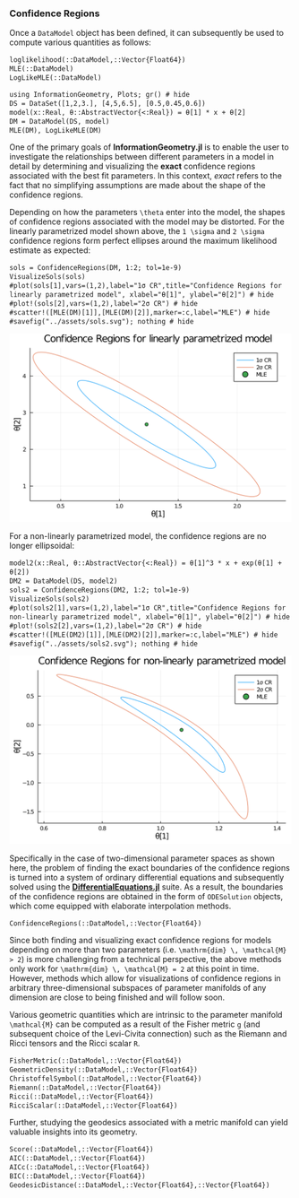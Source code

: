 
### Confidence Regions

Once a `DataModel` object has been defined, it can subsequently be used to compute various quantities as follows:

```@docs
loglikelihood(::DataModel,::Vector{Float64})
MLE(::DataModel)
LogLikeMLE(::DataModel)
```

```@example 1
using InformationGeometry, Plots; gr() # hide
DS = DataSet([1,2,3.], [4,5,6.5], [0.5,0.45,0.6])
model(x::Real, θ::AbstractVector{<:Real}) = θ[1] * x + θ[2]
DM = DataModel(DS, model)
MLE(DM), LogLikeMLE(DM)
```

One of the primary goals of **InformationGeometry.jl** is to enable the user to investigate the relationships between different parameters in a model in detail by determining and visualizing the **exact** confidence regions associated with the best fit parameters. In this context, *exact* refers to the fact that no simplifying assumptions are made about the shape of the confidence regions.

Depending on how the parameters ``\theta`` enter into the model, the shapes of confidence regions associated with the model may be distorted. For the linearly parametrized model shown above, the ``1 \sigma`` and ``2 \sigma`` confidence regions form perfect ellipses around the maximum likelihood estimate as expected:
```@example 1
sols = ConfidenceRegions(DM, 1:2; tol=1e-9)
VisualizeSols(sols)
#plot(sols[1],vars=(1,2),label="1σ CR",title="Confidence Regions for linearly parametrized model", xlabel="θ[1]", ylabel="θ[2]") # hide
#plot!(sols[2],vars=(1,2),label="2σ CR") # hide
#scatter!([MLE(DM)[1]],[MLE(DM)[2]],marker=:c,label="MLE") # hide
#savefig("../assets/sols.svg"); nothing # hide
```
![](https://raw.githubusercontent.com/RafaelArutjunjan/InformationGeometry.jl/master/docs/assets/sols.svg)


For a non-linearly parametrized model, the confidence regions are no longer ellipsoidal:
```@example 1
model2(x::Real, θ::AbstractVector{<:Real}) = θ[1]^3 * x + exp(θ[1] + θ[2])
DM2 = DataModel(DS, model2)
sols2 = ConfidenceRegions(DM2, 1:2; tol=1e-9)
VisualizeSols(sols2)
#plot(sols2[1],vars=(1,2),label="1σ CR",title="Confidence Regions for non-linearly parametrized model", xlabel="θ[1]", ylabel="θ[2]") # hide
#plot!(sols2[2],vars=(1,2),label="2σ CR") # hide
#scatter!([MLE(DM2)[1]],[MLE(DM2)[2]],marker=:c,label="MLE") # hide
#savefig("../assets/sols2.svg"); nothing # hide
```
![](https://raw.githubusercontent.com/RafaelArutjunjan/InformationGeometry.jl/master/docs/assets/sols2.svg)

Specifically in the case of two-dimensional parameter spaces as shown here, the problem of finding the exact boundaries of the confidence regions is turned into a system of ordinary differential equations and subsequently solved using the [**DifferentialEquations.jl**](https://github.com/SciML/DifferentialEquations.jl) suite. As a result, the boundaries of the confidence regions are obtained in the form of `ODESolution` objects, which come equipped with elaborate interpolation methods.


```@docs
ConfidenceRegions(::DataModel,::Vector{Float64})
```

Since both finding and visualizing exact confidence regions for models depending on more than two parameters (i.e. ``\mathrm{dim} \, \mathcal{M} > 2``) is more challenging from a technical perspective, the above methods only work for ``\mathrm{dim} \, \mathcal{M} = 2`` at this point in time. However, methods which allow for visualizations of confidence regions in arbitrary three-dimensional subspaces of parameter manifolds of any dimension are close to being finished and will follow soon.


Various geometric quantities which are intrinsic to the parameter manifold ``\mathcal{M}`` can be computed as a result of the Fisher metric ``g`` (and subsequent choice of the Levi-Civita connection) such as the Riemann and Ricci tensors and the Ricci scalar ``R``.
```@docs
FisherMetric(::DataModel,::Vector{Float64})
GeometricDensity(::DataModel,::Vector{Float64})
ChristoffelSymbol(::DataModel,::Vector{Float64})
Riemann(::DataModel,::Vector{Float64})
Ricci(::DataModel,::Vector{Float64})
RicciScalar(::DataModel,::Vector{Float64})
```

Further, studying the geodesics associated with a metric manifold can yield valuable insights into its geometry.
```@docs
Score(::DataModel,::Vector{Float64})
AIC(::DataModel,::Vector{Float64})
AICc(::DataModel,::Vector{Float64})
BIC(::DataModel,::Vector{Float64})
GeodesicDistance(::DataModel,::Vector{Float64},::Vector{Float64})
```
